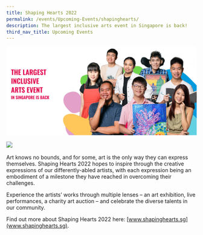 ```yaml
---
title: Shaping Hearts 2022
permalink: /events/Upcoming-Events/shapinghearts/
description: The largest inclusive arts event in Singapore is back!
third_nav_title: Upcoming Events
---
```

![Shaping Hearts Banner](/images/Events/Upcoming%20Events/SH%20Website%20Banner.jpg)

![](https://shapinghearts.sg/wp-content/uploads/2022/09/Frame-242-2.svg)

Art knows no bounds, and for some, art is the only way they can express themselves. Shaping Hearts 2022 hopes to inspire through the creative expressions of our differently-abled artists, with each expression being an embodiment of a milestone they have reached in overcoming their challenges.  
  
Experience the artists’ works through multiple lenses – an art exhibition, live performances, a charity art auction – and celebrate the diverse talents in our community.

Find out more about Shaping Hearts 2022 here: [www.shapinghearts.sg](www.shapinghearts.sg).
